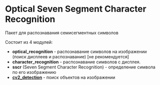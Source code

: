 # Optical Seven Segment Character Recognition

Пакет для распознавания семисегментных символов

Состоит из 4 модулей:

- **optical_recognition** - распознавание символов на изображении (поиск дисплеев и распознавание) [не рекомендуется]
- **character_recognition** - распознавание символов с дисплея.
- **sscr** (Seven Segment Character Recognition) - определение символа по его изображению
- [**cv2_detection**](https://github.com/sfkan6/opencv-object-detection) - поиск объектов на изображении

